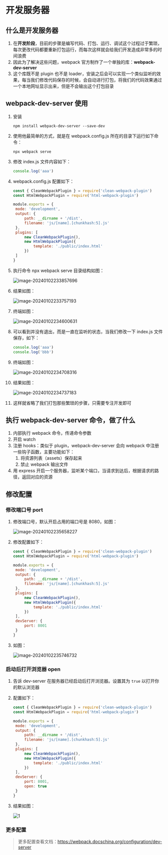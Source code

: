 # 开发服务器

## 什么是开发服务器

1. 在**开发阶段**，目前的步骤是编写代码、打包、运行、调试这个过程过于繁琐，每次更改代码都要重新打包运行，而每次这样就会给我们开发造成非常多的时间浪费
2. 因此为了解决这些问题，webpack 官方制作了一个单独的库：**webpack-dev-server**
3. 这个库既不是 plugin 也不是 loader，安装之后会可以实现一个类似监听的效果，每当我们修改代码保存的时候，会自动进行打包，将我们的代码效果通过一个本地网址显示出来，但是不会输出这个打包目录

## webpack-dev-server 使用

1. 安装

   ~~~
   npm install webpack-dev-server --save-dev

2. 使用他最简单的方式，就是在 webpack.config.js 所在的目录下运行如下命令：

   ~~~
   npx webpack serve

3. 修改 index.js 文件内容如下：

   ~~~js
   console.log('aaa')
   ~~~

4. webpack.config.js 配置如下：

   ~~~js
   const { CleanWebpackPlugin } = require('clean-webpack-plugin')
   const HtmlWebpackPlugin = require('html-webpack-plugin')
   
   module.exports = {
   	mode: 'development',
   	output: {
   		path: __dirname + '/dist',
   		filename: 'js/[name].[chunkhash:5].js'
   	},
   	plugins: [
   		new CleanWebpackPlugin(),
   		new HtmlWebpackPlugin({
   			template: './public/index.html'
   		})
   	]
   }
   ~~~

5. 执行命令 npx webpack serve 目录结构如图：

   ![image-20240102233857696](./开发服务器.assets/image-20240102233857696.png)

6. 结果如图：

   ![image-20240102233757193](./开发服务器.assets/image-20240102233757193.png)

7. 终端如图：

   ![image-20240102234600631](./开发服务器.assets/image-20240102234600631.png)

8. 可以看到并没有退出，而是一直在监听的状态，当我们修改一下 index.js 文件保存，如下：

   ~~~js
   console.log('aaa')
   console.log('bbb')
   ~~~

9. 终端如图：

   ![image-20240102234708316](./开发服务器.assets/image-20240102234708316.png)

10. 结果如图：

    ![image-20240102234737183](./开发服务器.assets/image-20240102234737183.png)

11. 这样就省略了我们打包那些繁琐的步骤，只需要专注开发即可

## 执行 webpack-dev-server 命令，做了什么

1. 内部执行 webpack 命令，传递命令参数
2. 开启 watch
3. 注册 hooks：类似于 plugin，webpack-dev-server 会向 webpack 中注册一些钩子函数，主要功能如下：
   1. 将资源列表（assets）保存起来
   2. 禁止 webpack 输出文件
4. 用 express 开启一个服务器，监听某个端口，当请求到达后，根据请求的路径，返回对应的资源

## 修改配置

### 修改端口号 port

1. 修改端口号，默认开启占用的端口号是 8080，如图：

   ![image-20240102235658227](./开发服务器.assets/image-20240102235658227.png)

2. 修改配置如下：

   ~~~js
   const { CleanWebpackPlugin } = require('clean-webpack-plugin')
   const HtmlWebpackPlugin = require('html-webpack-plugin')
   
   module.exports = {
   	mode: 'development',
   	output: {
   		path: __dirname + '/dist',
   		filename: 'js/[name].[chunkhash:5].js'
   	},
   	plugins: [
   		new CleanWebpackPlugin(),
   		new HtmlWebpackPlugin({
   			template: './public/index.html'
   		})
   	],
   	devServer: {
   		port: 8001
   	}
   }
   ~~~

3. 如图：

   ![image-20240102235746732](./开发服务器.assets/image-20240102235746732.png)

### 启动后打开浏览器 open

1. 告诉 dev-server 在服务器已经启动后打开浏览器。设置其为 `true` 以打开你的默认浏览器

2. 配置如下：

   ~~~js
   const { CleanWebpackPlugin } = require('clean-webpack-plugin')
   const HtmlWebpackPlugin = require('html-webpack-plugin')
   
   module.exports = {
   	mode: 'development',
   	output: {
   		path: __dirname + '/dist',
   		filename: 'js/[name].[chunkhash:5].js'
   	},
   	plugins: [
   		new CleanWebpackPlugin(),
   		new HtmlWebpackPlugin({
   			template: './public/index.html'
   		})
   	],
   	devServer: {
   		port: 8001,
   		open: true
   	}
   }
   ~~~

3. 结果如图：

   ![1](./开发服务器.assets/1.gif)

### 更多配置

> 更多配置查看文档：https://webpack.docschina.org/configuration/dev-server

